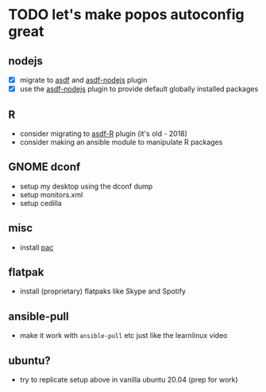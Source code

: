 # TODO let's make popos autoconfig great

## nodejs

- [x] migrate to [asdf] and [asdf-nodejs] plugin
- [x] use the [asdf-nodejs] plugin to provide default globally installed packages

## R

- consider migrating to [asdf-R] plugin (it's old - 2018)
- consider making an ansible module to manipulate R packages

## GNOME dconf

- setup my desktop using the dconf dump
- setup monitors.xml
- setup cedilla

## misc

- install [pac]

## flatpak

- install (proprietary) flatpaks like Skype and Spotify

## ansible-pull

- make it work with `ansible-pull` etc just like the learnlinux video

## ubuntu?

- try to replicate setup above in vanilla ubuntu 20.04 (prep for work)

[asdf]: https://github.com/asdf-vm/asdf
[asdf-nodejs]: https://github.com/asdf-vm/asdf-nodejs
[asdf-R]: https://github.com/iroddis/asdf-R
[pac]: https://github.com/sigriston/pac

